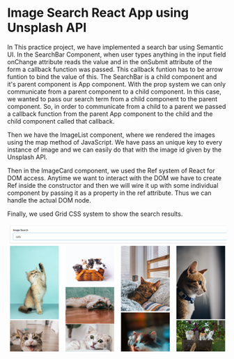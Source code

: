 # Image Search React App using Unsplash API 

In This practice project, we have implemented a search bar using Semantic UI. In the SearchBar Component, when user types anything in the input field onChange attribute reads the value and in the onSubmit attribute of the form a callback function was passed. This callback funtion has to be arrow funtion to bind the value of this. The SearchBar is a child component and it's parent component is App component. With the prop system we can only communicate from a parent component to a child component. In this case, we wanted to pass our search term from a child component to the parent component. So, in order to communicate from a child to a parent we passed a callback function from the parent App component to the child and the child component called that callback. 

Then we have the ImageList component, where we rendered the images using the map method of JavaScript. We have pass an unique key to every instance of image and we can easily do that with the image id given by the Unsplash API. 

Then in the ImageCard component, we used the Ref system of React for DOM access. Anytime we want to interact with the DOM we have to create Ref inside the constructor and then we will wire it up with some individual component by passing it as a property in the ref attribute. Thus we can handle the actual DOM node. 

Finally, we used Grid CSS system to show the search results. 

![ScreenShot](indow.png)
